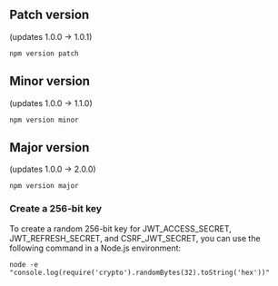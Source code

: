 ## Patch version
(updates 1.0.0 → 1.0.1)
```
npm version patch
```

## Minor version
(updates 1.0.0 → 1.1.0)
```
npm version minor
```

## Major version
(updates 1.0.0 → 2.0.0)
```
npm version major
```



### Create a 256-bit key 
To create a random 256-bit key for JWT_ACCESS_SECRET, JWT_REFRESH_SECRET, and CSRF_JWT_SECRET, you can use the following command in a Node.js environment:
```
node -e "console.log(require('crypto').randomBytes(32).toString('hex'))"
```
